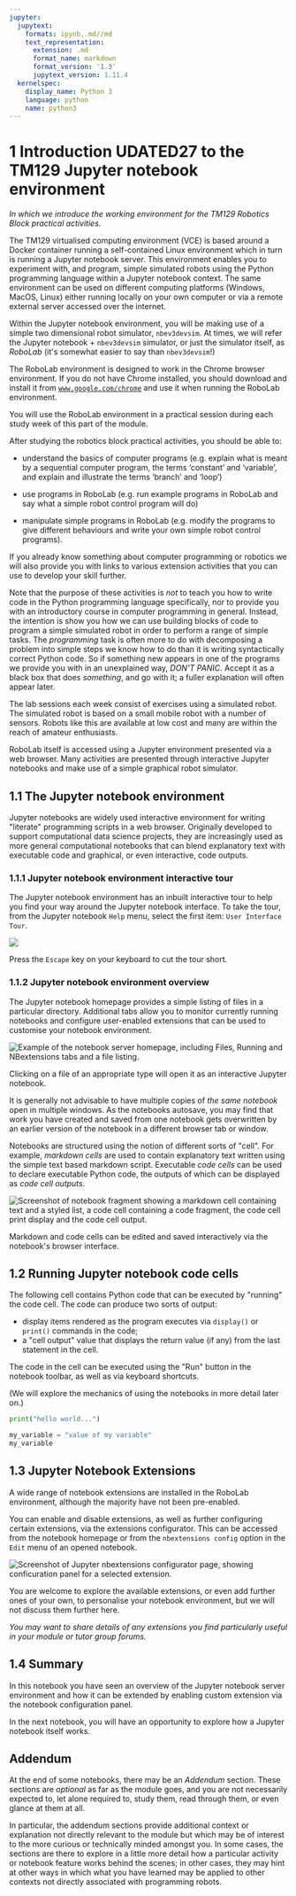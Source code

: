 ```yaml
---
jupyter:
  jupytext:
    formats: ipynb,.md//md
    text_representation:
      extension: .md
      format_name: markdown
      format_version: '1.3'
      jupytext_version: 1.11.4
  kernelspec:
    display_name: Python 3
    language: python
    name: python3
---
```


# 1 Introduction UDATED27 to the TM129 Jupyter notebook environment

*In which we introduce the working environment for the TM129 Robotics Block practical activities.*

The TM129 virtualised computing environment (VCE) is based around a Docker container running a self-contained Linux environment which in turn is running a Jupyter notebook server. This environment enables you to experiment with, and program, simple simulated robots using the Python programming language within a Jupyter notebook context. The same environment can be used on different computing platforms (Windows, MacOS, Linux) either running locally on your own computer or via a remote external server accessed over the internet.

Within the Jupyter notebook environment, you will be making use of a simple two dimensional robot simulator, `nbev3devsim`. At times, we will refer the Jupyter notebook + `nbev3devsim` simulator, or just the simulator itself, as *RoboLab* (it's somewhat easier to say than `nbev3devsim`!)


<!-- #region tags=["alert-danger"] -->
The RoboLab environment is designed to work in the Chrome browser environment. If you do not have Chrome installed, you should download and install it from [`www.google.com/chrome`](https://www.google.com/chrome/) and use it when running the RoboLab environment.
<!-- #endregion -->

You will use the RoboLab environment in a practical session during each study week of this part of the module.

After studying the robotics block practical activities, you should be able to:

* understand the basics of computer programs (e.g. explain what is meant by a sequential computer program, the terms ‘constant’ and ‘variable’, and explain and illustrate the terms ‘branch’ and ‘loop’)

* use programs in RoboLab (e.g. run example programs in RoboLab and say what a simple robot control program will do)

* manipulate simple programs in RoboLab (e.g. modify the programs to give different behaviours and write your own simple robot control programs).

If you already know something about computer programming or robotics we will also provide you with links to various extension activities that you can use to develop your skill further.

Note that the purpose of these activities is *not* to teach you how to write code in the Python programming language specifically, nor to provide you with an introductory course in computer programming in general. Instead, the intention is show you how we can use building blocks of code to program a simple simulated robot in order to perform a range of simple tasks. The *programming* task is often more to do with decomposing a problem into simple steps we know how to do than it is writing syntactically correct Python code. So if something new appears in one of the programs we provide you with in an unexplained way, *DON'T PANIC*. Accept it as a black box that does *something*, and go with it; a fuller explanation will often appear later.

The lab sessions each week consist of exercises using a simulated robot. The simulated robot is based on a small mobile robot with a number of sensors. Robots like this are available at low cost and many are within the reach of amateur enthusiasts.

RoboLab itself is accessed using a Jupyter environment presented via a web browser. Many activities are presented through interactive Jupyter notebooks and make use of a simple graphical robot simulator.


## 1.1 The Jupyter notebook environment

Jupyter notebooks are widely used interactive environment for writing "literate" programming scripts in a web browser. Originally developed to support computational data science projects, they are increasingly used as more general computational notebooks that can blend explanatory text with executable code and graphical, or even interactive, code outputs.


### 1.1.1  Jupyter notebook environment interactive tour

The Jupyter notebook environment has an inbuilt interactive tour to help you find your way around the Jupyter notebook interface. To take the tour, from the Jupyter notebook `Help` menu, select the first item: `User Interface Tour`.

![](../images/Jupyter_Notebook_tour.png)

Press the `Escape` key on your keyboard to cut the tour short.


### 1.1.2 Jupyter notebook environment overview
The Jupyter notebook homepage provides a simple listing of files in a particular directory. Additional tabs allow you to monitor currently running notebooks and configure user-enabled extensions that can be used to customise your notebook environment.

![Example of the notebook server homepage, including Files, Running and NBextensions tabs and a file listing.](../images/00_01_jupyter_nb_homepage.png)

Clicking on a file of an appropriate type will open it as an interactive Jupyter notebook.

<!-- #raw tags=["active-danger"] -->
It is generally not advisable to have multiple copies of *the same notebook* open in multiple windows. As the notebooks autosave, you may find that work you have created and saved from one notebook gets overwritten by an earlier version of the notebook in a different browser tab or window.
<!-- #endraw -->

Notebooks are structured using the notion of different sorts of "cell". For example, *markdown cells* are used to contain explanatory text written using the simple text based markdown script. Executable *code cells* can be used to declare executable Python code, the outputs of which can be displayed as *code cell outputs*.

![Screenshot of notebook fragment showing a markdown cell containing text and a styled list, a code cell containing a code fragment, the code cell print display and the code cell output.](../images/notebook_markdown_and_code_cell.png)

Markdown and code cells can be edited and saved interactively via the notebook's browser interface.


## 1.2 Running Jupyter notebook code cells

The following cell contains Python code that can be executed by "running" the code cell. The code can produce two sorts of output:

- display items rendered as the program executes via `display()` or `print()` commands in the code;
- a "cell output" value that displays the return value (if any) from the last statement in the cell.

The code in the cell can be executed using the "Run" button in the notebook toolbar, as well as via keyboard shortcuts.

(We will explore the mechanics of using the notebooks in more detail later on.)

```python
print("hello world...")

my_variable = "value of my variable"
my_variable
```

## 1.3 Jupyter Notebook Extensions

A wide range of notebook extensions are installed in the RoboLab environment, although the majority have not been pre-enabled.

You can enable and disable extensions, as well as further configuring certain extensions, via the extensions configurator. This can be accessed from the notebook homepage or from the `nbextensions config` option in the `Edit` menu of an opened notebook.

![Screenshot of Jupyter nbextensions configurator page, showing conficuration panel for a selected extension.](../images/00_01_nbextension_config.png)

You are welcome to explore the available extensions, or even add further ones of your own, to personalise your notebook environment, but we will not discuss them further here.

*You may want to share details of any extensions you find particularly useful in your module or tutor group forums.*

## 1.4 Summary
In this notebook you have seen an overview of the Jupyter notebook server environment and how it can be extended by enabling custom extension via the notebook configuration panel.

In the next notebook, you will have an opportunity to explore how a Jupyter notebook itself works.



<!-- #region tags=["alert-warning"] -->
## Addendum

At the end of some notebooks, there may be an *Addendum* section. These sections are *optional* as far as the module goes, and you are not necessarily expected to, let alone required to, study them, read through them, or even glance at them at all.

In particular, the addendum sections provide additional context or explanation not directly relevant to the module but which may be of interest to the more curious or technically minded amongst you. In some cases, the sections are there to explore in a little more detail how a particular activity or notebook feature works behind the scenes; in other cases, they may hint at other ways in which what you have learned may be applied to other contexts not directly associated with programming robots.
<!-- #endregion -->
